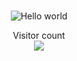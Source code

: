 <h1 align="center"></h1>

<p align="center">
  <img src="https://media.dev.to/cdn-cgi/image/width=800%2Cheight=%2Cfit=scale-down%2Cgravity=auto%2Cformat=auto/https%3A%2F%2Fdev-to-uploads.s3.amazonaws.com%2Fi%2F9mtznxfpdeuq48ed1el8.gif" alt="Hello world">
</p>

<p align="center">
  Visitor count<br>
  <img src="https://profile-counter.glitch.me/t3mpt-huh/count.svg" />
</p>







